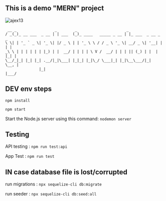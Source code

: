 ## This is a demo "MERN" project
![ajex13](https://img.shields.io/badge/ajex13-this%20react%20project%20rocks-green?style=for-the-badge&logo=React)

     __ _                 _        _                      _                   
    / _(_)_ __ ___  _ __ | | ___  (_)_ ____   _____ _ __ | |_ ___  _ __ _   _ 
    \ \| | '_ ` _ \| '_ \| |/ _ \ | | '_ \ \ / / _ \ '_ \| __/ _ \| '__| | | |
    _\ \ | | | | | | |_) | |  __/ | | | | \ V /  __/ | | | || (_) | |  | |_| |
    \__/_|_| |_| |_| .__/|_|\___| |_|_| |_|\_/ \___|_| |_|\__\___/|_|   \__, |
                   |_|                                                  |___/ 
    


                      
 ## DEV env steps 
 
 `npm install`
 
 `npm start`


Start the Node.js server using this command: `nodemon server`


 ## Testing

 API testing : `npm run test:api`

 App Test : `npm run test` 


 ## IN case database file is lost/corrupted 

 run migrations : `npx sequelize-cli db:migrate`

 run seeder : `npx sequelize-cli db:seed:all`